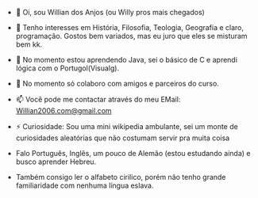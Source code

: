 - 👋 Oi, sou Willian dos Anjos (ou Willy pros mais chegados)
- 👀 Tenho interesses em História, Filosofia, Teologia, Geografia e claro, programação.
 Gostos bem variados, mas eu juro que eles se misturam bem kk.
- 🌱 No momento estou aprendendo Java, sei o básico de C e aprendi lógica com o Portugol(Visualg).
- 💞️ No momento só colaboro com amigos e parceiros do curso.
- 📫 Você pode me contactar através do meu EMail:
Willian2006.com@gmail.com

- ⚡ Curiosidade: Sou uma mini wikipedia ambulante, sei um monte de curiosidades aleatórias que não costumam servir pra muita coisa
-  Falo Português, Inglês, um pouco de Alemão (estou estudando ainda) e busco aprender Hebreu.
- Também consigo ler o alfabeto cirilico, porém não tenho grande familiaridade com nenhuma língua eslava.

<!---
Willy-404/Willy-404 is a ✨ special ✨ repository because its `README.md` (this file) appears on your GitHub profile.
You can click the Preview link to take a look at your changes.
--->
